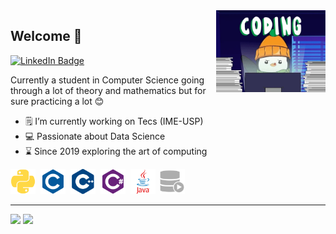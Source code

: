 <img src = "banner.webp" width = "175px" align = "right">

## Welcome 👋
  <div id="badges">
  <a href = "https://www.linkedin.com/in/pedro-bonifácio-580b78325/">
    <img src="https://img.shields.io/badge/LinkedIn-blue?style=for-the-badge&logo=linkedin&logoColor=white" alt="LinkedIn Badge"/>
  </a>

Currently a student in Computer Science going through a lot of theory and mathematics but for sure practicing a lot 😊
- 🗒️ I’m currently working on Tecs (IME-USP)
- 💻 Passionate about Data Science
- ⌛ Since 2019 exploring the art of computing

<div>
  <img src="https://github.com/devicons/devicon/blob/master/icons/python/python-plain.svg" title="React" alt="Python" width="40" height="40"/>&nbsp;
  <img src="https://github.com/devicons/devicon/blob/master/icons/c/c-plain.svg" title="C" alt="C" width="40" height="40"/>&nbsp;
  <img src="https://github.com/devicons/devicon/blob/master/icons/cplusplus/cplusplus-plain.svg" title="CPP" alt="CPP" width="40" height="40"/>&nbsp;
  <img src="https://github.com/devicons/devicon/blob/master/icons/csharp/csharp-plain.svg" title="C#" alt="C#" width="40" height="40"/>&nbsp;
  <img src="https://github.com/devicons/devicon/blob/master/icons/java/java-original-wordmark.svg" title="Java" alt="Java" width="40" height="40"/>&nbsp;
  <img src="https://github.com/devicons/devicon/blob/master/icons/sqldeveloper/sqldeveloper-plain.svg" title="SQL" alt="SQL" width="40" height="40"/>&nbsp;
</div>

---

<div align = "left">
<img height = "200em" src="https://github-readme-stats.vercel.app/api/top-langs/?username=PedroCBonifacio&show_icons=true&theme=bear&count_private=true"/>
<img height = "200em" src="https://github-readme-stats.vercel.app/api?username=PedroCBonifacio&show_icons=true&show_icons=true&theme=bear&count_private=true" />
</div>
